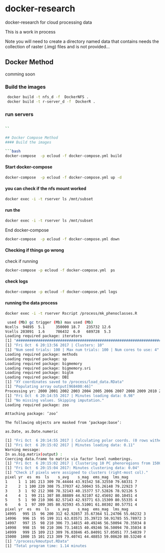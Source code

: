# docker-research
docker-research for cloud processing data

This is a work in process

Note you will need to create a directory named data that contains needs the collection of raster (.img) files and is not provided...



## Docker Method
comming soon
### Build the images
```bash
 docker build -t nfs_d -f  DockerNFS .
 docker build -t r-server_d -f  DockerR .
```

### run servers
```bash

``

## Docker Compose Method
#### Build the images

```bash
docker-compose  -p ecloud -f docker-compose.yml build
```
#### Start docker-compose

```bash
docker-compose  -p ecloud -f docker-compose.yml up -d
```

#### you can check if the nfs mount worked
```bash
docker exec -i -t rserver ls /mnt/subset
```

#### run the
```bash
docker exec -i -t rserver ls /mnt/subset
```

End docker-compose
```bash
docker-compose  -p ecloud -f docker-compose.yml down
```

#### Checking if things go wrong
check if running
```bash
docker-compose -p ecloud -f docker-compose.yml  ps
```

#### check logs
```bash
docker-compose -p ecloud -f docker-compose.yml logs
```

#### running the data process
```bash
docker exec -i -t rserver Rscript /process/mk_phenoclasses.R

 used (Mb) gc trigger (Mb) max used (Mb)
Ncells  94895  5.1     350000 18.7   235732 12.6
Vcells 203091  1.6     786432  6.0   689728  5.3
Loading required package: iterators
[1] "###########################################################################"
[1] "Fri Oct  6 20:13:56 2017 | Clusters: 10"
[1] "Num seed trials: 100 | Max num trials: 100 | Num cores to use: 4"
Loading required package: methods
Loading required package: sp
Loading required package: bigmemory
Loading required package: bigmemory.sri
Loading required package: biglm
Loading required package: DBI
[1] "XY coordinates saved to /process/load_data.RData"
[1] "Populating array output[968400:46]"
Processing yr: 2000 2001 2002 2003 2004 2005 2006 2007 2008 2009 2010 2011 2012 2013 2014 2015 Done
[1] "Fri Oct  6 20:14:55 2017 | Minutes loading data: 0.98"
[1] "No missing values. Skipping imputation."
Loading required package: zoo

Attaching package: ‘zoo’

The following objects are masked from ‘package:base’:

as.Date, as.Date.numeric

[1] "Fri Oct  6 20:14:55 2017 | Calculating polar coords. (0 rows witheld)"
[1] "Fri Oct  6 20:15:02 2017 | Minutes loading data: 0.11"
Warning message:
In as.big.matrix(output) :
Coercing data.frame to matrix via factor level numberings.
[1] "Fri Oct  6 20:15:02 2017 | Clustering 10 PC phenoregions from 15000 pixel-years"
[1] "Fri Oct  6 20:15:04 2017: Minutes clustering data: 0.04"
[1] "Check if pixels were assigned to clusters (right-most col)."
pixel yr  es  ms  ls    s_avg    s_mag  ems_mag  lms_mag  
1     1  1 101 213 309 78.44444 43.91542 58.32550 79.68331 7
2     2  1 100 220 308 75.37037 42.50043 55.26148 79.22923 7
3     3  1  92 212 308 78.32143 40.15377 57.52826 78.92126 5
4     4  1  99 211 307 80.88889 44.92107 62.45692 80.10451 4
5     5  1  90 210 306 82.57143 42.93771 63.15309 80.55335 4
6     6  1  97 209 305 80.92593 45.51001 61.80302 80.57751 4
pixel yr  es  ms  ls    s_avg    s_mag  ems_mag  lms_mag  
14995   995 15  96 200 312 62.92857 35.67364 51.24706 55.66232 3
14996   996 15  95 199 311 63.03571 35.39723 50.91785 55.78972 3
14997   997 15  98 210 306 73.14815 40.49246 56.50094 70.35034 8
14998   998 15  98 210 306 73.14815 40.49246 56.50094 70.35034 8
14999   999 15 109 213 309 76.03846 45.84091 57.05051 77.54839 7
15000  1000 15 101 213 309 79.40741 44.48853 59.08620 80.53240 4
[1] "/process/kmoutput.RData"
[1] "Total program time: 1.14 minutes
```
